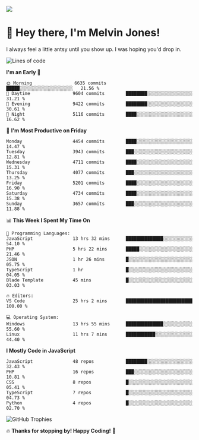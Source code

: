 ![](https://i.pinimg.com/originals/f8/b4/d0/f8b4d0ddedae91a68a6cfa788148436b.gif)

# 👋 Hey there, I'm Melvin Jones!
I always feel a little antsy until you show up. I was hoping you'd drop in.

<!--START_SECTION:mrepol742-->
![Lines of code](https://img.shields.io/badge/From%20Hello%20World%20I%27ve%20Written-22.4%20million%20lines%20of%20code-blue)

**I'm an Early 🐤** 

```text
🌞 Morning                6635 commits        █████░░░░░░░░░░░░░░░░░░░░   21.56 % 
🌆 Daytime                9604 commits        ████████░░░░░░░░░░░░░░░░░   31.21 % 
🌃 Evening                9422 commits        ████████░░░░░░░░░░░░░░░░░   30.61 % 
🌙 Night                  5116 commits        ████░░░░░░░░░░░░░░░░░░░░░   16.62 % 
```
📅 **I'm Most Productive on Friday** 

```text
Monday                   4454 commits        ████░░░░░░░░░░░░░░░░░░░░░   14.47 % 
Tuesday                  3943 commits        ███░░░░░░░░░░░░░░░░░░░░░░   12.81 % 
Wednesday                4711 commits        ████░░░░░░░░░░░░░░░░░░░░░   15.31 % 
Thursday                 4077 commits        ███░░░░░░░░░░░░░░░░░░░░░░   13.25 % 
Friday                   5201 commits        ████░░░░░░░░░░░░░░░░░░░░░   16.90 % 
Saturday                 4734 commits        ████░░░░░░░░░░░░░░░░░░░░░   15.38 % 
Sunday                   3657 commits        ███░░░░░░░░░░░░░░░░░░░░░░   11.88 % 
```


📊 **This Week I Spent My Time On** 

```text
💬 Programming Languages: 
JavaScript               13 hrs 32 mins      ██████████████░░░░░░░░░░░   54.10 % 
PHP                      5 hrs 22 mins       █████░░░░░░░░░░░░░░░░░░░░   21.46 % 
JSON                     1 hr 26 mins        █░░░░░░░░░░░░░░░░░░░░░░░░   05.75 % 
TypeScript               1 hr                █░░░░░░░░░░░░░░░░░░░░░░░░   04.05 % 
Blade Template           45 mins             █░░░░░░░░░░░░░░░░░░░░░░░░   03.03 % 

🔥 Editors: 
VS Code                  25 hrs 2 mins       █████████████████████████   100.00 % 

💻 Operating System: 
Windows                  13 hrs 55 mins      ██████████████░░░░░░░░░░░   55.60 % 
Linux                    11 hrs 7 mins       ███████████░░░░░░░░░░░░░░   44.40 % 
```

**I Mostly Code in JavaScript** 

```text
JavaScript               48 repos            ████████░░░░░░░░░░░░░░░░░   32.43 % 
PHP                      16 repos            ███░░░░░░░░░░░░░░░░░░░░░░   10.81 % 
CSS                      8 repos             █░░░░░░░░░░░░░░░░░░░░░░░░   05.41 % 
TypeScript               7 repos             █░░░░░░░░░░░░░░░░░░░░░░░░   04.73 % 
Python                   4 repos             █░░░░░░░░░░░░░░░░░░░░░░░░   02.70 % 
```




<!--END_SECTION:mrepol742-->

![GitHub Trophies](https://github-profile-trophy.vercel.app/?username=mrepol742&theme=dracula)

🔥 **Thanks for stopping by! Happy Coding!** 🚀
